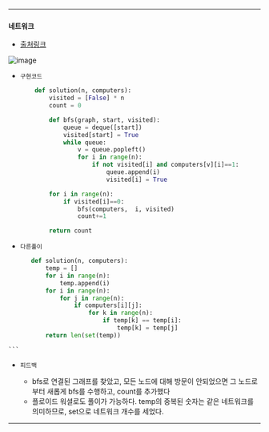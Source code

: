 ---------------------------------------
### `네트워크` 

  - [출처링크](https://programmers.co.kr/learn/courses/30/lessons/43162)
  
![image](https://user-images.githubusercontent.com/15559593/133628532-dc156457-da87-4225-9d51-4bbd22d84c2e.png)


  - `구현코드`

    ```Python
        def solution(n, computers):
            visited = [False] * n
            count = 0

            def bfs(graph, start, visited):
                queue = deque([start])
                visited[start] = True
                while queue:
                    v = queue.popleft()
                    for i in range(n):
                        if not visited[i] and computers[v][i]==1:
                            queue.append(i)
                            visited[i] = True

            for i in range(n):
                if visited[i]==0:
                    bfs(computers,  i, visited)
                    count+=1

            return count
    ```
    
   - `다른풀이`

     ```Python
        def solution(n, computers):
            temp = []
            for i in range(n):
                temp.append(i)
            for i in range(n):
                for j in range(n):
                    if computers[i][j]:
                        for k in range(n):
                            if temp[k] == temp[i]:
                                temp[k] = temp[j]
            return len(set(temp))
    ```  
    
  - `피드백`

     - bfs로 연결된 그래프를 찾았고, 모든 노드에 대해 방문이 안되었으면 그 노드로부터 새롭게 bfs를 수행하고, count를 추가했다
     - 플로이드 워셜로도 풀이가 가능하다. temp의 중복된 숫자는 같은 네트워크를 의미하므로, set으로 네트워크 개수를 세었다.
     
---------------------------------------
